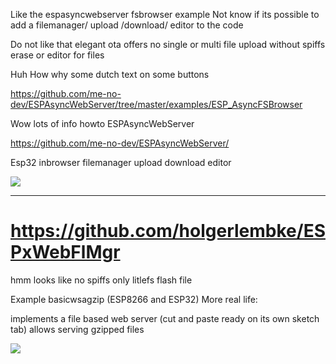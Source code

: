 Like the espasyncwebserver fsbrowser example
Not know if its possible to add a filemanager/ upload /download/ editor to the code

Do not like that elegant ota offers no single or multi file upload without spiffs erase or editor for files


Huh How why some dutch text on some buttons


https://github.com/me-no-dev/ESPAsyncWebServer/tree/master/examples/ESP_AsyncFSBrowser

Wow lots of info howto ESPAsyncWebServer

https://github.com/me-no-dev/ESPAsyncWebServer/

Esp32 inbrowser filemanager upload download editor

<img src="https://github.com/ldijkman/randomnerd_esp32_wifi_manager/blob/main/FSBROWSER/Screenshot_20220109-214636_Chrome.jpg">


---

# https://github.com/holgerlembke/ESPxWebFlMgr

hmm looks like no spiffs only litlefs flash file 

Example basicwsagzip (ESP8266 and ESP32)
More real life:

implements a file based web server (cut and paste ready on its own sketch tab)
allows serving gzipped files

<img src="https://raw.githubusercontent.com/holgerlembke/ESP8266WebFlMgr/master/img/screenshot2.png">
